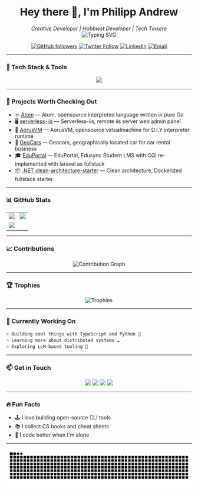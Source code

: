 <!-- Profile README - YourUsername -->

<h1 align="center">Hey there 👋, I'm Philipp Andrew</h1>
<p align="center">
  <i>Creative Developer | Hobbiest Developer | Tech Tinkere</i><br/>
  <img src="https://readme-typing-svg.herokuapp.com?font=Fira+Code&size=22&pause=1000&center=true&vCenter=true&width=440&lines=Fullstack+Engineer;Open+Source+Contributor;Lover+of+Clean+Code;Always+Learning+New+Stuff" alt="Typing SVG" />
</p>

<p align="center">
  <a href="https://github.com/HolliShake"><img alt="GitHub followers" src="https://img.shields.io/github/followers/HolliShake?style=social"></a>
  <a href="https://twitter.com/HolliShake"><img alt="Twitter Follow" src="https://img.shields.io/twitter/follow/HolliShake?style=social"></a>
  <a href="https://www.linkedin.com/in/philipp-redondo-16215a197"><img alt="LinkedIn" src="https://img.shields.io/badge/LinkedIn-blue?style=flat&logo=linkedin"></a>
  <a href="mailto:redondophilippandrewroa.dev@gmail.com"><img alt="Email" src="https://img.shields.io/badge/email-D14836?style=flat&logo=gmail&logoColor=white"></a>
</p>

---

### 🧰 Tech Stack & Tools

<p align="center">
  <img src="https://skillicons.dev/icons?i=ts,js,react,vuejs,bootstrap,nextjs,nodejs,express,tailwind,php,laravel,dotnet,c,cs,java,python,mysql,postgres,redis,docker,git,vscode,linux" />
</p>

---

### 🚀 Projects Worth Checking Out

- ⚛️ [Atom](https://github.com/HolliShake/atomv3) — Atom, opensource interpreted language written in pure Go
- 🖥️ [serverless-iis](https://github.com/HolliShake/serverless-iis) — Serverless-iis, remote iis server web admin panel
- 🧠 [AorusVM](https://github.com/HolliShake/aorusvm) — AorusVM, opensource virtualmachine for D.I.Y interpreter runtime
- 🚗 [GeoCars](https://github.com/HolliShake/geocars-fullstack-laravel) — Geocars, geographically located car for car rental business
- 🎓 [EduPortal](https://github.com/HolliShake/edusync-core-fullstack) — EduPortal, Edusync Student LMS with CQI re-implemented with laravel as fullstack
- 📦 [.NET clean-architecture-starter](https://github.com/HolliShake/clean-architecture-template) — Clean architecture, Dockerized fullstack starter

---

### 📊 GitHub Stats

<table>
  <tr>
    <td>
      <img src="https://github-readme-stats.vercel.app/api?username=HolliShake&show_icons=true&theme=tokyonight&hide_border=true" />
    </td>
    <td>
      <img src="https://github-readme-streak-stats.herokuapp.com?user=HolliShake&theme=tokyonight&hide_border=true" />
    </td>
  </tr>
  <tr>
    <td colspan="2">
      <img src="https://github-readme-stats.vercel.app/api/top-langs/?username=HolliShake&layout=compact&theme=tokyonight&hide_border=true" />
    </td>
  </tr>
</table>

---

### 📈 Contributions

<p align="center">
  <img src="https://github-readme-activity-graph.vercel.app/graph?username=HolliShake&theme=tokyonight&hide_border=true" alt="Contribution Graph" />
</p>

---

### 🏆 Trophies

<p align="center">
  <img src="https://github-profile-trophy.vercel.app/?username=HolliShake&theme=tokyonight&no-frame=true&column=4" alt="Trophies" />
</p>

---

### 🎯 Currently Working On

```bash
> Building cool things with TypeScript and Python 🦀
> Learning more about distributed systems ☁️
> Exploring LLM-based tooling 🧠
```

---

### 📫 Get in Touch

<p align="center">
  <a href="mailto:youremail@example.com"><img src="https://img.shields.io/badge/email-D14836?style=for-the-badge&logo=gmail&logoColor=white"/></a>
  <a href="https://linkedin.com/in/HolliShake"><img src="https://img.shields.io/badge/linkedin-0A66C2?style=for-the-badge&logo=linkedin&logoColor=white"/></a>
  <a href="https://twitter.com/HolliShake"><img src="https://img.shields.io/badge/X-000000?style=for-the-badge&logo=twitter&logoColor=white"/></a>
  <a href="https://your-website.dev"><img src="https://img.shields.io/badge/Portfolio-MySite-%23ff69b4?style=for-the-badge&logo=firefox&logoColor=white"/></a>
</p>

---

### 🔥 Fun Facts

- 🕹 I love building open-source CLI tools
- 📚 I collect CS books and cheat sheets
- 🎵 I code better when I'm alone

---

<p align="center">
  <img src="https://raw.githubusercontent.com/HolliShake/HolliShake/output/github-contribution-grid-snake-dark.svg" alt="snake" />
</p>
